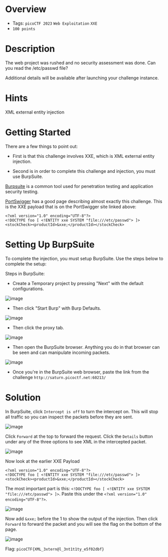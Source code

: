 # Overview
- Tags: `picoCTF 2023` `Web Exploitation` `XXE`
- `100 points`

# Description
The web project was rushed and no security assessment was done. Can you read the /etc/passwd file? 

Additional details will be available after launching your challenge instance.

# Hints
XML external entity injection

# Getting Started

There are a few things to point out: 
* First is that this challenge involves XXE, which is XML external entity injection. 

* Second is in order to complete this challenge and injection, you must use BurpSuite. 

[Burpsuite](https://portswigger.net/burp) is a common tool used for penetration testing and application security testing. 

[PortSwigger](https://portswigger.net/web-security/xxe) has a good page describing almost exactly this challenge. This is the XXE payload that is on the PortSwigger site linked above:

```
<?xml version="1.0" encoding="UTF-8"?>
<!DOCTYPE foo [ <!ENTITY xxe SYSTEM "file:///etc/passwd"> ]>
<stockCheck><productId>&xxe;</productId></stockCheck>
```

# Setting Up BurpSuite

To complete the injection, you must setup BurpSuite. Use the steps below to complete the setup:

Steps in BurpSuite:

* Create a Temporary project by pressing "Next" with the default configurations.

![image](https://user-images.githubusercontent.com/91398631/232889427-3a7e912a-4f38-4273-8bf0-507f8758507b.png)

* Then click "Start Burp" with Burp Defaults.

![image](https://user-images.githubusercontent.com/91398631/232889471-ea12a95d-3faf-4613-889a-ac54b5f96c3a.png)

* Then click the proxy tab.

![image](https://user-images.githubusercontent.com/91398631/232889613-e2e0dd3f-8da5-453c-8b58-87e58930e75c.png)

* Then open the BurpSuite browser. Anything you do in that browser can be seen and can manipulate incoming packets.

![image](https://user-images.githubusercontent.com/91398631/232889733-f9593a72-1521-4e55-8f53-85a2ef77b65b.png)

* Once you're in the BurpSuite web browser, paste the link from the challenge `http://saturn.picoctf.net:60213/` 

# Solution

In BurpSuite, click `Intercept is off` to turn the intercept on. This will stop all traffic so you can inspect the packets before they are sent.

![image](https://user-images.githubusercontent.com/91398631/232891071-e480c306-20fe-49fe-adaf-bf746afe8b60.png)

Click `Forward` at the top to forward the request. Click the `Details` button under any of the three options to see XML in the intercepted packet.

![image](https://github.com/Bsnookie9/picoCTF-2023-WriteUp/assets/106827110/28faa6bd-7fae-4b1a-a6dc-77bbb5cc677e)

Now look at the earlier XXE Payload

```
<?xml version="1.0" encoding="UTF-8"?>
<!DOCTYPE foo [ <!ENTITY xxe SYSTEM "file:///etc/passwd"> ]>
<stockCheck><productId>&xxe;</productId></stockCheck>
```

The most important part is this: `<!DOCTYPE foo [ <!ENTITY xxe SYSTEM "file:///etc/passwd"> ]>`. Paste this under the `<?xml version="1.0" encoding="UTF-8"?>`. 

![image](https://user-images.githubusercontent.com/91398631/232892937-ee203b72-93b0-433f-ab9b-b668f8eef44d.png)

Now add `&xxe;` before the 1 to show the output of the injection. Then click `Forward` to forward the packet and you will see the flag on the bottom of the page.

![image](https://github.com/Bsnookie9/picoCTF-2023-WriteUp/assets/106827110/7d6d5d21-6403-4865-a1ae-6adf749da511)

Flag: `picoCTF{XML_3xtern@l_3nt1t1ty_e5f02dbf}`
